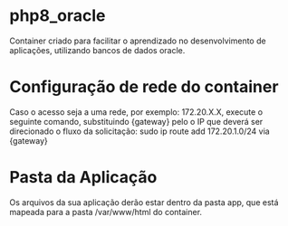 # php8_oracle
Container criado para facilitar o aprendizado no desenvolvimento de aplicações, utilizando bancos de dados oracle.

# Configuração de rede do container
Caso o acesso seja a uma rede, por exemplo: 172.20.X.X, execute o seguinte comando, substituindo {gateway} pelo o IP que deverá ser direcionado o fluxo da solicitação:
  sudo ip route add 172.20.1.0/24 via {gateway}

# Pasta da Aplicação
Os arquivos da sua aplicação derão estar dentro da pasta app, que está mapeada para a pasta /var/www/html do container.

